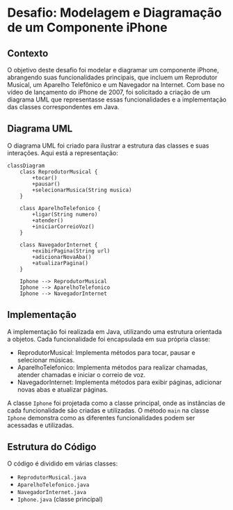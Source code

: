 # Desafio: Modelagem e Diagramação de um Componente iPhone

## Contexto
O objetivo deste desafio foi modelar e diagramar um componente iPhone, abrangendo suas funcionalidades principais, 
que incluem um Reprodutor Musical, um Aparelho Telefônico e um Navegador na Internet. Com base no vídeo de lançamento do iPhone de 2007, 
foi solicitado a criação de um diagrama UML que representasse essas funcionalidades e a implementação das classes correspondentes em Java.

## Diagrama UML
O diagrama UML foi criado para ilustrar a estrutura das classes e suas interações. Aqui está a representação:

```mermaid
classDiagram
    class ReprodutorMusical {
        +tocar()
        +pausar()
        +selecionarMusica(String musica)
    }

    class AparelhoTelefonico {
        +ligar(String numero)
        +atender()
        +iniciarCorreioVoz()
    }

    class NavegadorInternet {
        +exibirPagina(String url)
        +adicionarNovaAba()
        +atualizarPagina()
    }

    Iphone --> ReprodutorMusical
    Iphone --> AparelhoTelefonico
    Iphone --> NavegadorInternet
``` 

## Implementação
A implementação foi realizada em Java, utilizando uma estrutura orientada a objetos. Cada funcionalidade foi encapsulada em sua própria classe:

- ReprodutorMusical: Implementa métodos para tocar, pausar e selecionar músicas.
- AparelhoTelefonico: Implementa métodos para realizar chamadas, atender chamadas e iniciar o correio de voz.
- NavegadorInternet: Implementa métodos para exibir páginas, adicionar novas abas e atualizar páginas.

A classe `Iphone` foi projetada como a classe principal, onde as instâncias de cada funcionalidade são criadas e utilizadas. O método `main` na classe `Iphone` 
demonstra como as diferentes funcionalidades podem ser acessadas e utilizadas.

## Estrutura do Código
O código é dividido em várias classes:

- `ReprodutorMusical.java`
- `AparelhoTelefonico.java`
- `NavegadorInternet.java`
- `Iphone.java` (classe principal)
